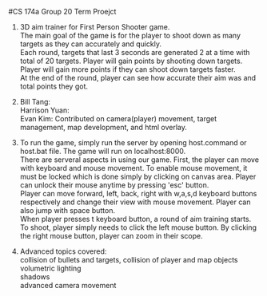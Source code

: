 #CS 174a Group 20 Term Proejct


1. 3D aim trainer for First Person Shooter game. </br>The main goal of the game is for the player to shoot down as many targets as they can accurately and quickly.
  </br>Each round, targets that last 3 seconds are generated 2 at a time with total of 20 targets. Player will gain points by shooting down targets. Player will gain more points if they can shoot down targets faster.
  </br>At the end of the round, player can see how accurate their aim was and total points they got.

2. Bill Tang:
  </br>Harrison Yuan:
  </br>Evan Kim: Contributed on camera(player) movement, target management, map development, and html overlay.

3. To run the game, simply run the server by opening host.command or host.bat file. The game will run on localhost:8000.
  </br>There are serveral aspects in using our game. First, the player can move with keyboard and mouse movement. To enable mouse movement, it must be locked which is done simply by clicking on canvas area. Player can unlock their mouse anytime by pressing 'esc' button.
  </br>Player can move forward, left, back, right with w,a,s,d keyboard buttons respectively and change their view with mouse movement. Player can also jump with space button.
  </br>When player presses t keyboard button, a round of aim training starts.
  </br>To shoot, player simply needs to click the left mouse button. By clicking the right mouse button, player can zoom in their scope.

4. Advanced topics covered: </br>
collision of bullets and targets, collision of player and map objects
                            </br>volumetric lighting
                            </br>shadows
                            </br>advanced camera movement
